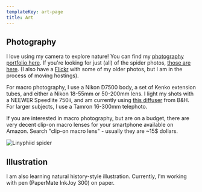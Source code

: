 ```yaml
---
templateKey: art-page
title: Art
---
```

## Photography

I love using my camera to explore nature! You can find my [photography portfolio here](https://lightroom.adobe.com/shares/a81e891b276843d5b7bcc344ab94a8c2). If you're looking for just (all) of the spider photos, [those are here](https://lightroom.adobe.com/shares/c281c904082444e39304f9050ea549fb). (I also have a [Flickr](https://www.flickr.com/photos/saecheverri/) with some of my older photos, but I am in the process of moving hostings).

For macro photography, I use a Nikon D7500 body, a set of Kenko extension tubes, and either a Nikon 18-55mm or 50-200mm lens. I light my shots with a NEEWER Speedlite 750ii, and am currently using [this diffuser](https://www.bhphotovideo.com/c/product/1499346-REG/angler_psfd_100_portable_speedlight_flash_diffuser.html) from B&H. For larger subjects, I use a Tamron 16-300mm telephoto.

If you are interested in macro photography, but are on a budget, there are very decent clip-on macro lenses for your smartphone available on Amazon. Search "clip-on macro lens" - usually they are ~15$ dollars.

![Linyphiid spider](/img/20190923-money-spider_2019-09.jpg)

## Illustration

I am also learning natural history-style illustration. Currently, I'm working with pen (PaperMate InkJoy 300) on paper.
